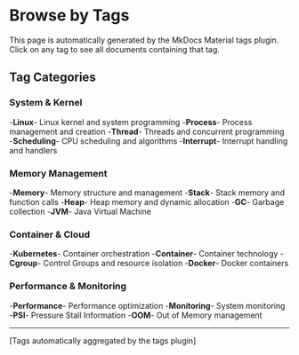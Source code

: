# Browse by Tags

This page is automatically generated by the MkDocs Material tags plugin.
Click on any tag to see all documents containing that tag.

## Tag Categories

### System & Kernel

-**Linux**- Linux kernel and system programming
-**Process**- Process management and creation
-**Thread**- Threads and concurrent programming
-**Scheduling**- CPU scheduling and algorithms
-**Interrupt**- Interrupt handling and handlers

### Memory Management

-**Memory**- Memory structure and management
-**Stack**- Stack memory and function calls
-**Heap**- Heap memory and dynamic allocation
-**GC**- Garbage collection
-**JVM**- Java Virtual Machine

### Container & Cloud

-**Kubernetes**- Container orchestration
-**Container**- Container technology
-**Cgroup**- Control Groups and resource isolation
-**Docker**- Docker containers

### Performance & Monitoring

-**Performance**- Performance optimization
-**Monitoring**- System monitoring
-**PSI**- Pressure Stall Information
-**OOM**- Out of Memory management

---

[Tags automatically aggregated by the tags plugin]
